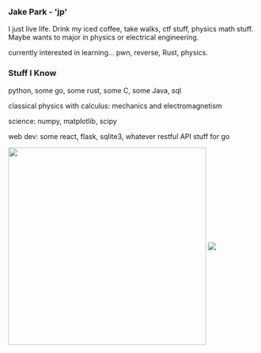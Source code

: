 ### Jake Park - 'jp'

I just live life. Drink my iced coffee, take walks, ctf stuff, physics math stuff. Maybe wants to major in physics or electrical engineering. 

currently interested in learning... pwn, reverse, Rust, physics.

### Stuff I Know
 python, some go, some rust, some C, some Java, sql

 classical physics with calculus: mechanics and electromagnetism

 science: numpy, matplotlib, scipy

 web dev: some react, flask, sqlite3, whatever restful API stuff for go


<img src="https://github-readme-stats.vercel.app/api/top-langs/?username=jp0x1&theme=material-palenight&langs_count=6&hide=ejs,html" height="400" align="center" />
<img src="https://api.githubtrends.io/user/svg/jp0x1/repos?time_range=three_months&loc_metric=changed&theme=bright_lights" align="center"/>
